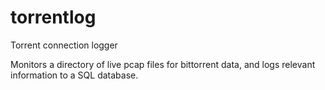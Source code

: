 # torrentlog
Torrent connection logger

Monitors a directory of live pcap files for bittorrent data, and logs relevant information to a SQL database.
